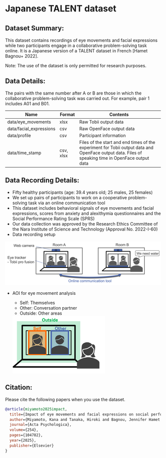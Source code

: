 # Japanese TALENT dataset

## Dataset Summary:　
This dataset contains recordings of eye movements and facial expressions while two participants engage in a collaborative problem-solving task online. It is a Japanese version of a TALENT dataset in French [Hamet Bagnou+ 2022]. 

Note: The use of the dataset is only permitted for research purposes.

## Data Details:
The pairs with the same number after A or B are those in which the collaborative problem-solving task was carried out. For example, pair 1 includes A01 and B01.

| Name     | Format     | Contents     |
|-----------|-----------|-----------|
| data/eye_movements | xlsx | Raw Tobii output data |
| data/facial_expressions | csv | Raw OpenFace output data |
| data/profile | csv | Participant information |
| data/time_stamp | csv, xlsx | Files of the start and end times of the experiment for Tobii output data and OpenFace output data. Files of speaking time in OpenFace output data |

## Data Recording Details: 
- Fifty healthy participants (age: 39.4 years old; 25 males, 25 females)
- We set up pairs of participants to work on a cooperative problem-solving task via an online communication tool
- This dataset includes behavioral signals of eye movements and facial expressions, scores from anxiety and alexithymia questionnaires and the Social Performance Rating Scale (SPRS)
- Our data collection was approved by the Research Ethics Committee of the Nara Institute of Science and Technology (Approval No. 2022-I-60)
- Data recording setup

<img src="https://github.com/ahclab/Japanese_TALENTdataset/blob/main/docs/setup.png" alt="[setup]" width="700">

- AOI for eye movement analysis
  - Self: Themselves
  - Other: Conversation partner
  - Outside: Other areas

  <img src="https://github.com/ahclab/Japanese_TALENTdataset/blob/main/docs/AOI.png" alt="[AOI]" width="300">

## Citation:
Please cite the following papers when you use the dataset.

```bibtex
@article{miyamoto2025impact,
  title={Impact of eye movements and facial expressions on social performance during a collaborative problem-solving task},
  author={Miyamoto, Kana and Tanaka, Hiroki and Bagnou, Jennifer Hamet and Clavel, C{\'e}line and Prigent, Elise and Benamara, Amine and Le Scanff, Christine and Martin, Jean-Claude and Nakamura, Satoshi},
  journal={Acta Psychologica},
  volume={254},
  pages={104782},
  year={2025},
  publisher={Elsevier}
}

